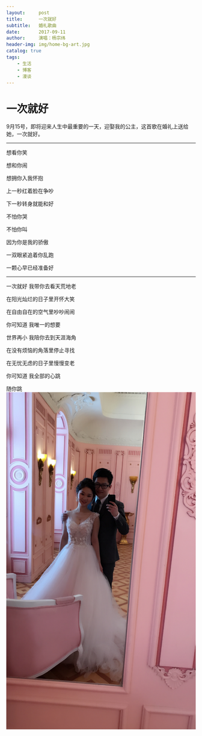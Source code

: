 ```yaml
---
layout:     post
title:      一次就好
subtitle:   婚礼歌曲
date:       2017-09-11
author:     演唱：杨宗纬
header-img: img/home-bg-art.jpg
catalog: true
tags:
    - 生活
    - 博客
    - 漫谈
---
```


# 一次就好
9月15号，即将迎来人生中最重要的一天，迎娶我的公主，这首歌在婚礼上送给她，一次就好。
***
想看你笑

想和你闹

想拥你入我怀抱

上一秒红着脸在争吵

下一秒转身就能和好

不怕你哭

不怕你叫

因为你是我的骄傲

一双眼紧追着你乱跑

一颗心早已经准备好

***

一次就好 我带你去看天荒地老

在阳光灿烂的日子里开怀大笑

在自由自在的空气里吵吵闹闹

你可知道 我唯一的想要

世界再小 我陪你去到天涯海角

在没有烦恼的角落里停止寻找

在无忧无虑的日子里慢慢变老

你可知道 我全部的心跳

随你跳
![](img/wh3.JPG)


